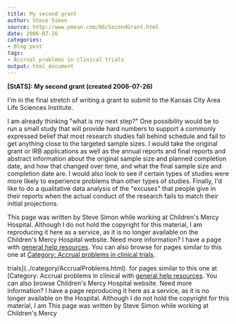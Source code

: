 ```yaml
---
title: My second grant
author: Steve Simon
source: http://www.pmean.com/06/SecondGrant.html
date: 2006-07-26
categories:
- Blog post
tags:
- Accrual problems in clinical trials
output: html_document
---
```

**[StATS]: My second grant (created 2006-07-26)**

I\'m in the final stretch of writing a grant to submit to the Kansas
City Area Life Sciences Institute.

I am already thinking \"what is my next step?\" One possibility would be
to run a small study that will provide hard numbers to support a
commonly expressed belief that most research studies fall behind
schedule and fail to get anything close to the targeted sample sizes. I
would take the original grant or IRB applications as well as the annual
reports and final reports and abstract information about the original
sample size and planned completion date, and how that changed over time,
and what the final sample size and completion date are. I would also
look to see if certain types of studies were more likely to experience
problems than other types of studies. Finally, I\'d like to do a
qualitative data analysis of the \"excuses\" that people give in their
reports when the actual conduct of the research fails to match their
initial projections.

This page was written by Steve Simon while working at Children\'s Mercy
Hospital. Although I do not hold the copyright for this material, I am
reproducing it here as a service, as it is no longer available on the
Children\'s Mercy Hospital website. Need more information? I have a page
with [general help resources](../GeneralHelp.html). You can also browse
for pages similar to this one at [Category: Accrual problems in clinical
trials](../category/AccrualProblems.html).
<!---More--->
trials](../category/AccrualProblems.html).
for pages similar to this one at [Category: Accrual problems in clinical
with [general help resources](../GeneralHelp.html). You can also browse
Children\'s Mercy Hospital website. Need more information? I have a page
reproducing it here as a service, as it is no longer available on the
Hospital. Although I do not hold the copyright for this material, I am
This page was written by Steve Simon while working at Children\'s Mercy

<!---Do not use
**[StATS]: My second grant (created 2006-07-26)**
This page was written by Steve Simon while working at Children\'s Mercy
Hospital. Although I do not hold the copyright for this material, I am
reproducing it here as a service, as it is no longer available on the
Children\'s Mercy Hospital website. Need more information? I have a page
with [general help resources](../GeneralHelp.html). You can also browse
for pages similar to this one at [Category: Accrual problems in clinical
trials](../category/AccrualProblems.html).
--->

